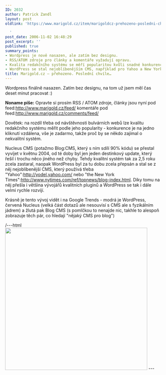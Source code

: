 ```yaml
---
ID: 2032
author: Patrick Zandl
layout: post
oldlink: 'https://www.marigold.cz/item/marigoldcz-prehozeno-posledni-chvile

  '
post_date: 2006-11-02 16:48:29
post_excerpt: ''
published: true
summary_points:
- Wordpress je nově nasazen, ale zatím bez designu.
- RSS/ATOM zdroje pro články a komentáře vyžadují opravu.
- Kvalita redakčního systému se měří popularitou kvůli snadné konkurenci.
- WordPress se stal nejoblíbenějším CMS, například pro Yahoo a New York Times.
title: Marigold.cz – přehozeno. Poslední chvíle…
---
```


<texy>Wordpress finálně nasazen. Zatím bez designu, na tom už jsem měl čas deset minut pracovat :)

**Noname píše:** Opravte si prosím RSS / ATOM zdroje, články jsou nyní pod feed:http://www.marigold.cz/feed/ komentáře pod feed:http://www.marigold.cz/comments/feed/

Dovětek: na rozdíl třeba od návštěvnosti bulvárních webů lze kvalitu redakčního systému měřit podle jeho popularity - konkurence je na jedno kliknutí vzdálena, vše je zadarmo, takže proč by se někdo zajímal o nekvalitní systém.

Nucleus CMS (potažmo Blog:CMS, který s ním sdílí 90% kódu) se přestal vyvíjet v květnu 2004, od té doby byl jen jeden destinkový update, který řešil i trochu něco jiného než chyby. Tehdy kvalitní systém tak za 2,5 roku zcela zastaral, naopak WordPress byl za tu dobu zcela přepsán a stal se z něj nejoblíbenější CMS, který používá třeba "Yahoo":http://yodel.yahoo.com/ nebo "the New York Times":http://www.nytimes.com/ref/topnews/blog-index.html. Díky tomu na něj přešla i většina vývojářů kvalitních pluginů a WordPress se tak i dále velmi rychle rozvíjí.

Krásně je tento vývoj vidět i na Google Trends - modrá je WordPress, červená Nucleus (velká část dotazů ale nesouvisí s CMS ale s fyzikálním jádrem) a žlutá pak Blog CMS (s pomlčkou to nenajde nic, takhle to alespoň zobrazuje těch pár, co hledají "nějaký CMS pro blog")

/---html
<img width="460" src="http://www.google.com/trends/viz?q=wordpress,nucleus,blog+cms&date=all&geo=all&graph=weekly_img&sa=N" />
\---